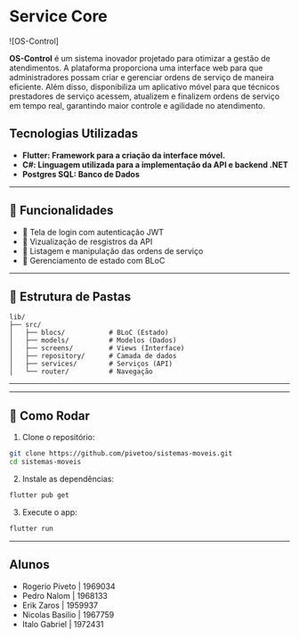 # Service Core

![OS-Control]

**OS-Control** é um sistema inovador projetado para otimizar a gestão de atendimentos. A plataforma proporciona uma interface web para que administradores possam criar e gerenciar ordens de serviço de maneira eficiente. Além disso, disponibiliza um aplicativo móvel para que técnicos prestadores de serviço acessem, atualizem e finalizem ordens de serviço em tempo real, garantindo maior controle e agilidade no atendimento.

##  Tecnologias Utilizadas

- **Flutter: Framework para a criação da interface móvel.**
- **C#: Linguagem utilizada para a implementação da API e backend .NET**
- **Postgres SQL: Banco de Dados**


---

## 🚀 Funcionalidades

- 🔐 Tela de login com autenticação JWT
- 📄 Vizualização de resgistros da API
- 🧾 Listagem e manipulação das ordens de serviço
- 🧠 Gerenciamento de estado com BLoC

---

## 📁 Estrutura de Pastas

```
lib/
├── src/
│   ├── blocs/           # BLoC (Estado)
│   ├── models/          # Modelos (Dados)
│   ├── screens/         # Views (Interface)
│   ├── repository/      # Camada de dados
│   ├── services/        # Serviços (API)
│   └── router/          # Navegação
```

---

---

## 🧪 Como Rodar

1. Clone o repositório:

```bash
git clone https://github.com/pivetoo/sistemas-moveis.git
cd sistemas-moveis
```

2. Instale as dependências:

```bash
flutter pub get
```

3. Execute o app:

```bash
flutter run
```

---

## Alunos

- Rogerio Piveto | 1969034
- Pedro Nalom | 1968133
- Erik Zaros | 1959937
- Nicolas Basilio | 1967759
- Italo Gabriel | 1972431